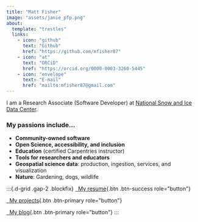 ```yaml
---
title: "Matt Fisher"
image: "assets/janie_pfp.png"
about:
  template: "trestles"
  links:
    - icon: "github"
      text: "Github"
      href: "https://github.com/mfisher87"
    - icon: "at"
      text: "ORCiD"
      href: "https://orcid.org/0000-0003-3260-5445"
    - icon: "envelope"
      text: "E-mail"
      href: "mailto:mfisher87@gmail.com"
---
```


I am a Research Associate (Software Developer) at
[National Snow and Ice Data Center](https://nsidc.org).

### My passions include...

* **Community-owned software**
* **Open Science, accessibility, and inclusion**
* **Education** (certified Carpentries instructor)
* **Tools for researchers and educators**
* **Geospatial science data**: production, ingestion, services, and visualization
* **Nature**: Gardening, dogs, wildlife

:::{.d-grid .gap-2 .blockfix}
[<i class="bi bi-file-earmark-person-fill"></i>&nbsp;&nbsp;My resume](resume.pdf){.btn .btn-success role="button"}

[<i class="bi bi-tools"></i>&nbsp;&nbsp;My projects](my-work/projects/index.md){.btn .btn-primary role="button"}

[<i class="bi bi-megaphone-fill"></i>&nbsp;&nbsp;My blog](posts/index.md){.btn .btn-primary role="button"}
:::
